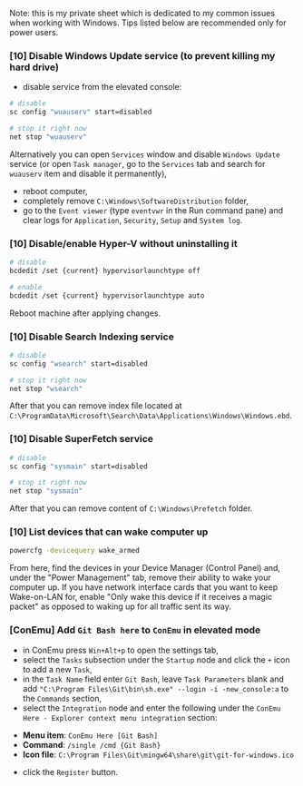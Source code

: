 Note: this is my private sheet which is dedicated to my common issues when working with Windows. Tips listed below are recommended only for power users.

### [10] Disable Windows Update service (to prevent killing my hard drive)

- disable service from the elevated console:

```bash
# disable
sc config "wuauserv" start=disabled

# stop it right now
net stop "wuauserv"
```

Alternatively you can open `Services` window and disable `Windows Update` service (or open `Task manager`, go to the `Services` tab and search for `wuauserv` item and disable it permanently),

- reboot computer,
- completely remove `C:\Windows\SoftwareDistribution` folder,
- go to the `Event viewer` (type `eventvwr` in the Run command pane) and clear logs for `Application`, `Security`, `Setup` and `System log`.

### [10] Disable/enable Hyper-V without uninstalling it

```bash
# disable
bcdedit /set {current} hypervisorlaunchtype off

# enable
bcdedit /set {current} hypervisorlaunchtype auto
```

Reboot machine after applying changes.

### [10] Disable Search Indexing service

```bash
# disable
sc config "wsearch" start=disabled

# stop it right now
net stop "wsearch"
```

After that you can remove index file located at `C:\ProgramData\Microsoft\Search\Data\Applications\Windows\Windows.ebd`.

### [10] Disable SuperFetch service

```bash
# disable
sc config "sysmain" start=disabled

# stop it right now
net stop "sysmain"
```

After that you can remove content of `C:\Windows\Prefetch` folder.

### [10] List devices that can wake computer up

```bash
powercfg -devicequery wake_armed
```

From here, find the devices in your Device Manager (Control Panel) and, under the "Power Management" tab, remove their ability to wake your computer up. If you have network interface cards that you want to keep Wake-on-LAN for, enable "Only wake this device if it receives a magic packet" as opposed to waking up for all traffic sent its way.

### [ConEmu] Add `Git Bash here` to `ConEmu` in elevated mode

- in ConEmu press `Win+Alt+p` to open the settings tab,
- select the `Tasks` subsection under the `Startup` node and click the `+` icon to add a new `Task`,
- in the `Task Name` field enter `Git Bash`, leave `Task Parameters` blank and add `"C:\Program Files\Git\bin\sh.exe" --login -i -new_console:a` to the `Commands` section,
- select the `Integration` node and enter the following under the `ConEmu Here - Explorer context menu integration` section:
* __Menu item__: `ConEmu Here [Git Bash]`
* __Command__: `/single /cmd {Git Bash}`
* __Icon file__: `C:\Program Files\Git\mingw64\share\git\git-for-windows.ico`
- click the `Register` button.
